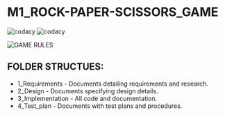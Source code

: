 # M1_ROCK-PAPER-SCISSORS_GAME
![codacy](https://api.codiga.io/project/31055/score/svg)
![codacy](https://api.codiga.io/project/31055/status/svg)

 ![GAME RULES](https://www.coltnews.com/wp-content/uploads/2016/04/RPS.png)
 
 
## FOLDER STRUCTUES:

* 1_Requirements    -  	Documents detailing requirements and research.
* 2_Design          -  	Documents specifying design details.
* 3_Implementation  -  	All code and documentation.
* 4_Test_plan	      -   Documents with test plans and procedures.


## 
